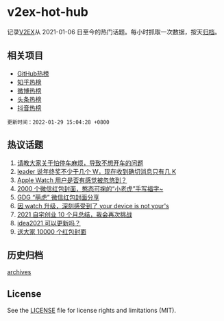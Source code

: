 # v2ex-hot-hub

 记录[V2EX](https://www.v2ex.com/)从 2021-01-06 日至今的热门话题。每小时抓取一次数据，按天[归档](archives)。
 
 ## 相关项目

- [GitHub热榜](https://github.com/snaildev/github-hot-hub)
- [知乎热榜](https://github.com/snaildev/zhihu-hot-hub)
- [微博热榜](https://github.com/snaildev/weibo-hot-hub)
- [头条热榜](https://github.com/snaildev/toutiao-hot-hub)
- [抖音热榜](https://github.com/snaildev/douyin-hot-hub)


 `更新时间：2022-01-29 15:04:28 +0800`

## 热议话题

1. [请教大家关于怕停车麻烦，导致不想开车的问题](https://www.v2ex.com/t/831166)
1. [leader 说年终奖不少于几个 W，现在收到确切消息只有几 K](https://www.v2ex.com/t/831144)
1. [Apple Watch 用户是否有感觉被忽悠到？](https://www.v2ex.com/t/831165)
1. [2000 个微信红包封面，憨态可掬的“小老虎”手写福字~](https://www.v2ex.com/t/831180)
1. [GDG “萌虎” 微信红包封面分享](https://www.v2ex.com/t/831161)
1. [因 watch 升级，深刻感受到了 your device is not your's](https://www.v2ex.com/t/831156)
1. [2021 自宅创业 10 个月总结，我会再次挑战](https://www.v2ex.com/t/831128)
1. [idea2021 可以更新吗？](https://www.v2ex.com/t/831192)
1. [送大家 10000 个红包封面](https://www.v2ex.com/t/831223)

## 历史归档

[archives](archives)

## License

See the [LICENSE](LICENSE) file for license rights and limitations (MIT).

